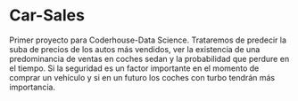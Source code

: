 # Car-Sales
Primer proyecto para Coderhouse-Data Science. Trataremos de predecir la suba de precios de los autos más vendidos, ver la existencia de una predominancia de ventas en coches sedan y la probabilidad que perdure en el tiempo. Si la seguridad es un factor importante en el momento de comprar un vehículo y si en un futuro los coches con turbo tendrán más importancia.
